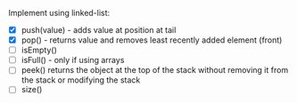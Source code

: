  Implement using linked-list:

- [x] push(value) - adds value at position at tail
- [x] pop() - returns value and removes least recently added element (front)
- [ ] isEmpty()
- [ ] isFull() - only if using arrays 
- [ ] peek() returns the object at the top of the stack without removing it from the stack or modifying the stack
- [ ] size()